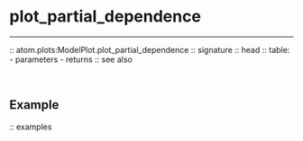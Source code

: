 # plot_partial_dependence
-------------------------

:: atom.plots:ModelPlot.plot_partial_dependence
    :: signature
    :: head
    :: table:
        - parameters
        - returns
    :: see also

<br>

## Example

:: examples

